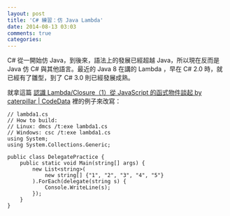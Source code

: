 ```yaml
---
layout: post
title: 'C# 練習：仿 Java Lambda'
date: 2014-08-13 03:03
comments: true
categories: 
---
```

C# 從一開始仿 Java，到後來，語法上的發展已經超越 Java，所以現在反而是 Java 仿 C# 與其他語言。最近的 Java 8 在講的 Lambda ，早在 C# 2.0 時，就已經有了雛型，到了 C# 3.0 則已經發展成熟。

就拿這篇 [認識 Lambda/Closure（1）從 JavaScript 的函式物件談起 by caterpillar | CodeData](http://www.codedata.com.tw/java/understanding-lambda-closure-1-from-javascript-function-1 "認識 Lambda/Closure（1）從 JavaScript 的函式物件談起 by caterpillar | CodeData") 裡的例子來改寫：
```
// lambda1.cs
// How to build:
// Linux: dmcs /t:exe lambda1.cs
// Windows: csc /t:exe lambda1.cs
using System;
using System.Collections.Generic;

public class DelegatePractice {
    public static void Main(string[] args) {
        new List<string>(
            new string[] {"1", "2", "3", "4", "5"}
        ).ForEach(delegate(string s) {
            Console.WriteLine(s);
        });
    }
}
```